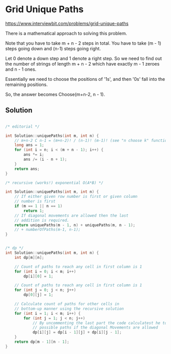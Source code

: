 # Grid Unique Paths

https://www.interviewbit.com/problems/grid-unique-paths


There is a mathematical approach to solving this problem.

Note that you have to take m + n - 2 steps in total.
You have to take (m - 1) steps going down and (n-1) steps going right.

Let 0 denote a down step and 1 denote a right step.
So we need to find out the number of strings of length m + n - 2
which have exactly m - 1 zeroes and n - 1 ones.

Essentially we need to choose the positions of '1s', and then '0s' fall into the remaining positions.

So, the answer becomes Choose(m+n-2, n - 1).
## Solution

```cpp

/* editorial */

int Solution::uniquePaths(int m, int n) {
    // m+n-2 C n-1 = (m+n-2)! / (n-1)! (m-1)! (see "n choose k" function, n! / k!(n-k)! )
    long ans = 1;
    for (int i = n; i < (m + n - 1); i++) {
        ans *= i;
        ans /= (i - n + 1);
    }
    return ans;
}

/* recursive (works!) exponential O(A*B) */

int Solution::uniquePaths(int m, int n) {
    // If either given row number is first or given column 
    // number is first 
    if (m == 1 || n == 1)
        return 1;
    // If diagonal movements are allowed then the last 
    // addition is required.
    return uniquePaths(m - 1, n) + uniquePaths(m, n - 1);
	// + numberOfPaths(m-1, n-1); 
}


/* dp */
int Solution::uniquePaths(int m, int n) {
    int dp[m][n];

    // Count of paths to reach any cell in first column is 1
    for (int i = 0; i < m; i++) 
        dp[i][0] = 1; 

    // Count of paths to reach any cell in first column is 1
    for (int j = 0; j < n; j++) 
        dp[0][j] = 1; 

    // Calculate count of paths for other cells in
    // bottom-up manner using the recursive solution
    for (int i = 1; i < m; i++) { 
        for (int j = 1; j < n; j++) 
            // By uncommenting the last part the code calculatest he total 
            // possible paths if the diagonal Movements are allowed 
            dp[i][j] = dp[i - 1][j] + dp[i][j - 1];
    } 
    return dp[m - 1][n - 1];
}
```
